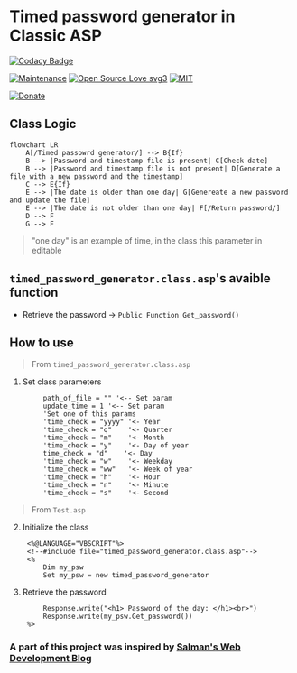 # Timed password generator in Classic ASP

[![Codacy Badge](https://app.codacy.com/project/badge/Grade/b002370296f74fce8bf189ab7ca27fda)](https://app.codacy.com/gh/R0mb0/Timed_password_generator_classic_asp/dashboard?utm_source=gh&utm_medium=referral&utm_content=&utm_campaign=Badge_grade)

[![Maintenance](https://img.shields.io/badge/Maintained%3F-yes-green.svg)](https://github.com/R0mb0/Timed_password_generator_classic_asp)
[![Open Source Love svg3](https://badges.frapsoft.com/os/v3/open-source.svg?v=103)](https://github.com/R0mb0/Timed_password_generator_classic_asp)
[![MIT](https://img.shields.io/badge/License-MIT-blue.svg)](https://opensource.org/license/mit)

[![Donate](https://img.shields.io/badge/PayPal-Donate%20to%20Author-blue.svg)](http://paypal.me/R0mb0)

## Class Logic
```mermaid
flowchart LR
    A[/Timed passowrd generator/] --> B{If}
    B --> |Password and timestamp file is present| C[Check date]
    B --> |Password and timestamp file is not present| D[Generate a file with a new password and the timestamp]
    C --> E{If}
    E --> |The date is older than one day| G[Genereate a new password and update the file]
    E --> |The date is not older than one day| F[/Return password/]
    D --> F
    G --> F
```

> "one day" is an example of time, in the class this parameter in editable

## `timed_password_generator.class.asp`'s avaible function

- Retrieve the password -> `Public Function Get_password()`

## How to use 

> From `timed_password_generator.class.asp`

1. Set class parameters
   ```
        path_of_file = "" '<-- Set param
        update_time = 1 '<-- Set param
        'Set one of this params
        'time_check = "yyyy" '<- Year
        'time_check = "q"    '<- Quarter
        'time_check = "m"    '<- Month
        'time_check = "y"    '<- Day of year
        time_check = "d"    '<- Day
        'time_check = "w"    '<- Weekday
        'time_check = "ww"   '<- Week of year
        'time_check = "h"    '<- Hour
        'time_check = "n"    '<- Minute
        'time_check = "s"    '<- Second
   ```
> From `Test.asp`

2. Initialize the class
   ```
    <%@LANGUAGE="VBSCRIPT"%>
    <!--#include file="timed_password_generator.class.asp"-->
    <%
        Dim my_psw
        Set my_psw = new timed_password_generator
   ```
3. Retrieve the password
   ```
        Response.write("<h1> Password of the day: </h1><br>")
        Response.write(my_psw.Get_password())
    %> 
   ```

### A part of this project was inspired by [Salman's Web Development Blog](https://salman-w.blogspot.com/2009/06/generate-random-strings-using.html)
